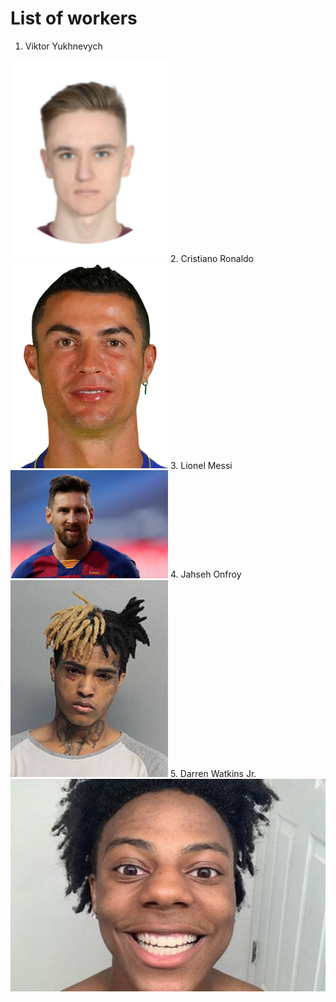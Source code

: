 # List of workers

1. Viktor Yukhnevych
<img src="workers/Viktor.png" width=50%>
2. Cristiano Ronaldo
<img src="workers/cristiano.webp" width=50%>
3. Lionel Messi
<img src="workers/messi.jpg" width=50%>
4. Jahseh Onfroy
<img src="workers/Xxxtentacion_(cropped).jpg" width=50%>
5. Darren Watkins Jr.
<img src="workers/darren.jpg">
